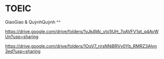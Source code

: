 # TOEIC

GiaoGiao & QuỳnhQuỳnh ^^

https://drive.google.com/drive/folders/1vJk4Mc_vto1lUH_7oAVFV1qt_q4AvWUn?usp=sharing

https://drive.google.com/drive/folders/1OoV7_rirsNNiBRVv0Yb_RMRZ3Alyn3ed?usp=sharing
